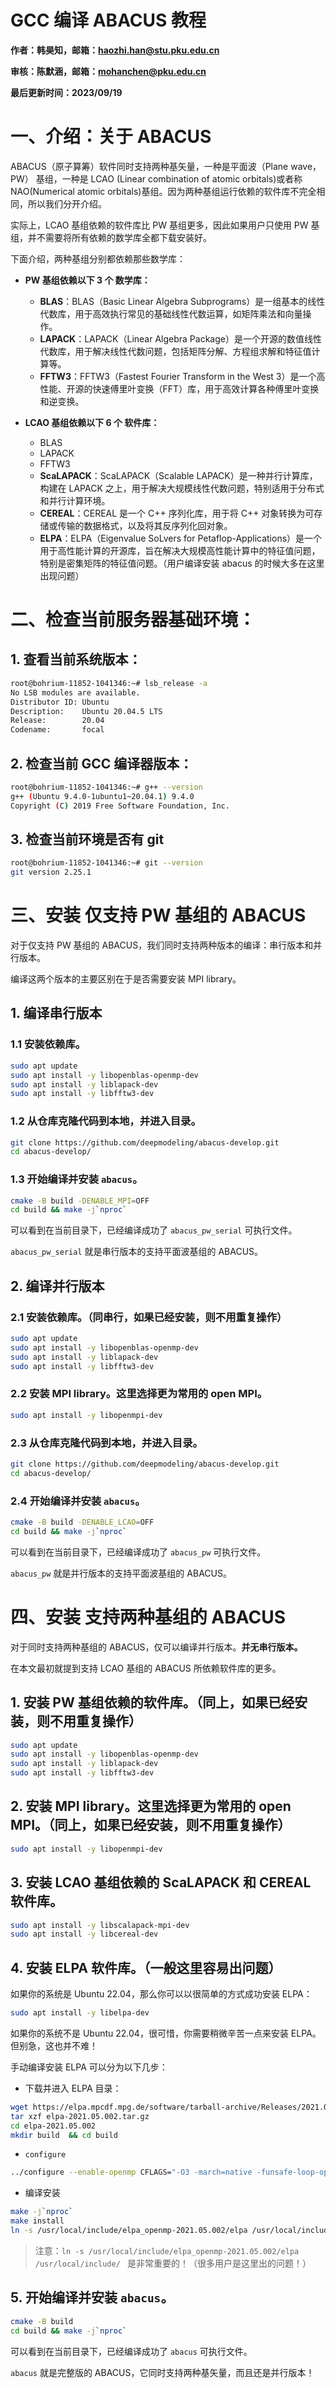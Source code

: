 # GCC 编译 ABACUS 教程

<strong>作者：韩昊知，邮箱：haozhi.han@stu.pku.edu.cn</strong>

<strong>审核：陈默涵，邮箱：mohanchen@pku.edu.cn</strong>

<strong>最后更新时间：2023/09/19</strong>

# 一、介绍：关于 ABACUS

ABACUS（原子算筹）软件同时支持两种基矢量，一种是平面波（Plane wave，PW） 基组，一种是 LCAO (Linear combination of atomic orbitals)或者称 NAO(Numerical atomic orbitals)基组。因为两种基组运行依赖的软件库不完全相同，所以我们分开介绍。

实际上，LCAO 基组依赖的软件库比 PW 基组更多，因此如果用户只使用 PW 基组，并不需要将所有依赖的数学库全都下载安装好。

下面介绍，两种基组分别都依赖那些数学库：

- <strong>PW 基组依赖以下 3 个 数学库：</strong>

  - <strong>BLAS</strong>：BLAS（Basic Linear Algebra Subprograms）是一组基本的线性代数库，用于高效执行常见的基础线性代数运算，如矩阵乘法和向量操作。
  - <strong>LAPACK</strong>：LAPACK（Linear Algebra Package）是一个开源的数值线性代数库，用于解决线性代数问题，包括矩阵分解、方程组求解和特征值计算等。
  - <strong>FFTW3</strong>：FFTW3（Fastest Fourier Transform in the West 3）是一个高性能、开源的快速傅里叶变换（FFT）库，用于高效计算各种傅里叶变换和逆变换。
- <strong>LCAO 基组依赖以下 6 个 软件库：</strong>

  - BLAS
  - LAPACK
  - FFTW3
  - <strong>ScaLAPACK</strong>：ScaLAPACK（Scalable LAPACK）是一种并行计算库，构建在 LAPACK 之上，用于解决大规模线性代数问题，特别适用于分布式和并行计算环境。
  - <strong>CEREAL</strong>：CEREAL 是一个 C++ 序列化库，用于将 C++ 对象转换为可存储或传输的数据格式，以及将其反序列化回对象。
  - <strong>ELPA</strong>：ELPA（Eigenvalue SoLvers for Petaflop-Applications）是一个用于高性能计算的开源库，旨在解决大规模高性能计算中的特征值问题，特别是密集矩阵的特征值问题。（用户编译安装 abacus 的时候大多在这里出现问题）

# 二、检查当前服务器基础环境：

## 1. 查看当前系统版本：

```bash
root@bohrium-11852-1041346:~# lsb_release -a
No LSB modules are available.
Distributor ID: Ubuntu
Description:    Ubuntu 20.04.5 LTS
Release:        20.04
Codename:       focal
```

## 2. 检查当前 GCC 编译器版本：

```bash
root@bohrium-11852-1041346:~# g++ --version
g++ (Ubuntu 9.4.0-1ubuntu1~20.04.1) 9.4.0
Copyright (C) 2019 Free Software Foundation, Inc.
```

## 3. 检查当前环境是否有 git

```bash
root@bohrium-11852-1041346:~# git --version
git version 2.25.1
```

# 三、安装 仅支持 PW 基组的 ABACUS

对于仅支持 PW 基组的 ABACUS，我们同时支持两种版本的编译：串行版本和并行版本。

编译这两个版本的主要区别在于是否需要安装 MPI library。

## 1. 编译串行版本

### 1.1 安装依赖库。

```bash
sudo apt update 
sudo apt install -y libopenblas-openmp-dev
sudo apt install -y liblapack-dev 
sudo apt install -y libfftw3-dev
```

### 1.2 从仓库克隆代码到本地，并进入目录。

```bash
git clone https://github.com/deepmodeling/abacus-develop.git
cd abacus-develop/
```

### 1.3 开始编译并安装 `abacus`。

```bash
cmake -B build -DENABLE_MPI=OFF
cd build && make -j`nproc`
```

可以看到在当前目录下，已经编译成功了 `abacus_pw_serial` 可执行文件。

`abacus_pw_serial` 就是串行版本的支持平面波基组的 ABACUS。

## 2. 编译并行版本

### 2.1 安装依赖库。（同串行，如果已经安装，则不用重复操作）

```bash
sudo apt update 
sudo apt install -y libopenblas-openmp-dev
sudo apt install -y liblapack-dev 
sudo apt install -y libfftw3-dev
```

### 2.2 安装 MPI library。这里选择更为常用的 <strong>open MPI</strong>。

```bash
sudo apt install -y libopenmpi-dev
```

### 2.3 从仓库克隆代码到本地，并进入目录。

```bash
git clone https://github.com/deepmodeling/abacus-develop.git
cd abacus-develop/
```

### 2.4 开始编译并安装 `abacus`。

```bash
cmake -B build -DENABLE_LCAO=OFF
cd build && make -j`nproc`
```

可以看到在当前目录下，已经编译成功了 `abacus_pw` 可执行文件。

`abacus_pw` 就是并行版本的支持平面波基组的 ABACUS。

# 四、安装 支持两种基组的 ABACUS

对于同时支持两种基组的 ABACUS，仅可以编译并行版本。<strong>并无串行版本。</strong>

在本文最初就提到支持 LCAO 基组的 ABACUS 所依赖软件库的更多。

## 1. 安装 PW 基组依赖的软件库。（同上，如果已经安装，则不用重复操作）

```bash
sudo apt update 
sudo apt install -y libopenblas-openmp-dev
sudo apt install -y liblapack-dev 
sudo apt install -y libfftw3-dev
```

## 2. 安装 MPI library。这里选择更为常用的 <strong>open MPI</strong>。（同上，如果已经安装，则不用重复操作）

```bash
sudo apt install -y libopenmpi-dev
```

## 3. 安装 LCAO 基组依赖的 ScaLAPACK 和 CEREAL 软件库。

```bash
sudo apt install -y libscalapack-mpi-dev
sudo apt install -y libcereal-dev
```

## 4. <strong>安装 ELPA 软件库</strong>。（一般这里容易出问题）

如果你的系统是 Ubuntu 22.04，那么你可以以很简单的方式成功安装 ELPA：

```bash
sudo apt install -y libelpa-dev
```

如果你的系统不是 Ubuntu 22.04，很可惜，你需要稍微辛苦一点来安装 ELPA。但别急，这也并不难！

手动编译安装 ELPA 可以分为以下几步：

- 下载并进入 ELPA 目录：

```bash
wget https://elpa.mpcdf.mpg.de/software/tarball-archive/Releases/2021.05.002/elpa-2021.05.002.tar.gz
tar xzf elpa-2021.05.002.tar.gz 
cd elpa-2021.05.002
mkdir build  && cd build
```

- `configure`

```bash
../configure --enable-openmp CFLAGS="-O3 -march=native -funsafe-loop-optimizations -funsafe-math-optimizations -ftree-vect-loop-version -ftree-vectorize" FCFLAGS="-O2 -mavx" --disable-avx512
```

- 编译安装

```bash
make -j`nproc`
make install
ln -s /usr/local/include/elpa_openmp-2021.05.002/elpa /usr/local/include/
```

> 注意：`ln -s /usr/local/include/elpa_openmp-2021.05.002/elpa /usr/local/include/ ` 是非常重要的！（很多用户是这里出的问题！）

## 5. 开始编译并安装 `abacus`。

```bash
cmake -B build
cd build && make -j`nproc`
```

可以看到在当前目录下，已经编译成功了 `abacus` 可执行文件。

`abacus` 就是完整版的 ABACUS，它同时支持两种基矢量，而且还是并行版本！
